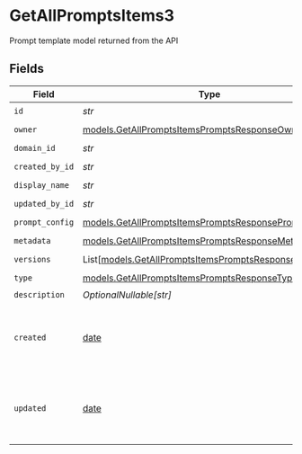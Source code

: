 # GetAllPromptsItems3

Prompt template model returned from the API


## Fields

| Field                                                                                                              | Type                                                                                                               | Required                                                                                                           | Description                                                                                                        |
| ------------------------------------------------------------------------------------------------------------------ | ------------------------------------------------------------------------------------------------------------------ | ------------------------------------------------------------------------------------------------------------------ | ------------------------------------------------------------------------------------------------------------------ |
| `id`                                                                                                               | *str*                                                                                                              | :heavy_check_mark:                                                                                                 | N/A                                                                                                                |
| `owner`                                                                                                            | [models.GetAllPromptsItemsPromptsResponseOwner](../models/getallpromptsitemspromptsresponseowner.md)               | :heavy_check_mark:                                                                                                 | N/A                                                                                                                |
| `domain_id`                                                                                                        | *str*                                                                                                              | :heavy_check_mark:                                                                                                 | N/A                                                                                                                |
| `created_by_id`                                                                                                    | *str*                                                                                                              | :heavy_check_mark:                                                                                                 | N/A                                                                                                                |
| `display_name`                                                                                                     | *str*                                                                                                              | :heavy_check_mark:                                                                                                 | N/A                                                                                                                |
| `updated_by_id`                                                                                                    | *str*                                                                                                              | :heavy_check_mark:                                                                                                 | N/A                                                                                                                |
| `prompt_config`                                                                                                    | [models.GetAllPromptsItemsPromptsResponsePromptConfig](../models/getallpromptsitemspromptsresponsepromptconfig.md) | :heavy_check_mark:                                                                                                 | N/A                                                                                                                |
| `metadata`                                                                                                         | [models.GetAllPromptsItemsPromptsResponseMetadata](../models/getallpromptsitemspromptsresponsemetadata.md)         | :heavy_check_mark:                                                                                                 | N/A                                                                                                                |
| `versions`                                                                                                         | List[[models.GetAllPromptsItemsPromptsResponseVersions](../models/getallpromptsitemspromptsresponseversions.md)]   | :heavy_check_mark:                                                                                                 | N/A                                                                                                                |
| `type`                                                                                                             | [models.GetAllPromptsItemsPromptsResponseType](../models/getallpromptsitemspromptsresponsetype.md)                 | :heavy_check_mark:                                                                                                 | N/A                                                                                                                |
| `description`                                                                                                      | *OptionalNullable[str]*                                                                                            | :heavy_minus_sign:                                                                                                 | N/A                                                                                                                |
| `created`                                                                                                          | [date](https://docs.python.org/3/library/datetime.html#date-objects)                                               | :heavy_minus_sign:                                                                                                 | The date and time the resource was created                                                                         |
| `updated`                                                                                                          | [date](https://docs.python.org/3/library/datetime.html#date-objects)                                               | :heavy_minus_sign:                                                                                                 | The date and time the resource was last updated                                                                    |